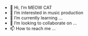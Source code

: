 - 👋 Hi, I’m MEOW CAT
- 👀 I’m interested in music production
- 🌱 I’m currently learning ...
- 💞️ I’m looking to collaborate on ...
- 📫 How to reach me ...

<!---
skittles86/skittles86 is a ✨ special ✨ repository because its `README.md` (this file) appears on your GitHub profile.
You can click the Preview link to take a look at your changes.
--->
